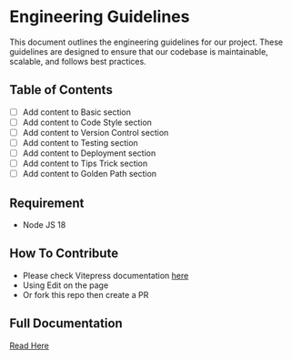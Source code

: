 # Engineering Guidelines

This document outlines the engineering guidelines for our project. These guidelines are designed to ensure that our codebase is maintainable, scalable, and follows best practices.

## Table of Contents

- [ ] Add content to Basic section
- [ ] Add content to Code Style section
- [ ] Add content to Version Control section
- [ ] Add content to Testing section
- [ ] Add content to Deployment section
- [ ] Add content to Tips Trick section
- [ ] Add content to Golden Path section

## Requirement
- Node JS 18

## How To Contribute
- Please check Vitepress documentation [here](https://vitepress.dev/guide/getting-started)
- Using Edit on the page
- Or fork this repo then create a PR

## Full Documentation
[Read Here](#full-documentation)